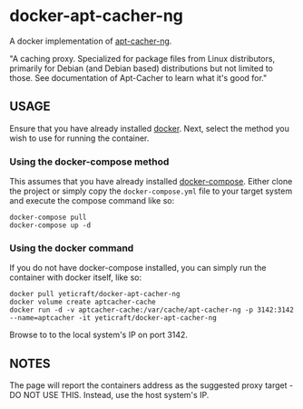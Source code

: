 # docker-apt-cacher-ng

A docker implementation of [apt-cacher-ng](https://www.unix-ag.uni-kl.de/~bloch/acng/).

"A caching proxy. Specialized for package files from Linux distributors, primarily for Debian (and Debian based) distributions but not limited to those. See documentation of Apt-Cacher to learn what it's good for."

## USAGE

Ensure that you have already installed [docker](https://docs.docker.com/engine/installation/). Next, select the method you wish to use for running the container.

### Using the docker-compose method

This assumes that you have already installed [docker-compose](https://docs.docker.com/compose/install/). Either clone the project or simply copy the ```docker-compose.yml``` file to your target system and execute the compose command like so:

```
docker-compose pull
docker-compose up -d
```

### Using the docker command

If you do not have docker-compose installed, you can simply run the container with docker itself, like so:

```
docker pull yeticraft/docker-apt-cacher-ng
docker volume create aptcacher-cache
docker run -d -v aptcacher-cache:/var/cache/apt-cacher-ng -p 3142:3142 --name=aptcacher -it yeticraft/docker-apt-cacher-ng
```

Browse to to the local system's IP on port 3142.   

## NOTES

The page will report the containers address as the suggested proxy target - DO NOT USE THIS.  Instead, use the host system's IP.

